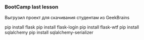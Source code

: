 ### BootCamp last lesson
Выгрузил проект для скачивания студентам из GeekBrains

pip install flask
pip install flask-login
pip install flask-wtf
pip install sqlalchemy
pip install sqlalchemy-serializer
